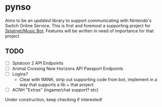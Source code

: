 # pynso
Aims to be an *updated* library to support communicating with Nintendo's Switch Online Service.
This is first and foremost a supporting project for [Splatnet/Music Bot](https://github.com/Jetsurf/jet-bot).
Features will be written in need of importance for that project

## TODO
- [ ] Splatoon 2 API Endpoints
- [ ] Animal Crossing New Horizons API Passport Endpoints
- [ ] Logins?
  - Clear with IMINK, strip out supporting code from bot, implement in a way that supports a lib + that project
- [ ] ACNH "Extras" (ingame/chat support? etc)

Under construction, keep checking if interested!
